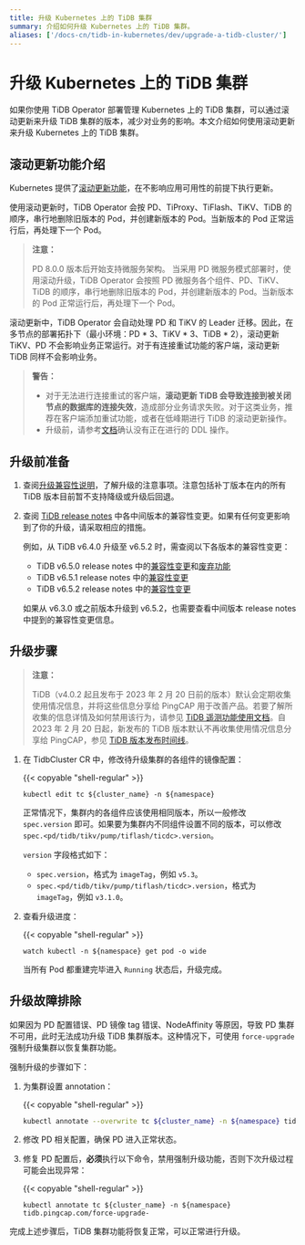 ```yaml
---
title: 升级 Kubernetes 上的 TiDB 集群
summary: 介绍如何升级 Kubernetes 上的 TiDB 集群。
aliases: ['/docs-cn/tidb-in-kubernetes/dev/upgrade-a-tidb-cluster/']
---
```


# 升级 Kubernetes 上的 TiDB 集群

如果你使用 TiDB Operator 部署管理 Kubernetes 上的 TiDB 集群，可以通过滚动更新来升级 TiDB 集群的版本，减少对业务的影响。本文介绍如何使用滚动更新来升级 Kubernetes 上的 TiDB 集群。

## 滚动更新功能介绍

Kubernetes 提供了[滚动更新功能](https://kubernetes.io/docs/tutorials/kubernetes-basics/update/update-intro/)，在不影响应用可用性的前提下执行更新。

使用滚动更新时，TiDB Operator 会按 PD、TiProxy、TiFlash、TiKV、TiDB 的顺序，串行地删除旧版本的 Pod，并创建新版本的 Pod。当新版本的 Pod 正常运行后，再处理下一个 Pod。

> **注意：**
>
> PD 8.0.0 版本后开始支持微服务架构。
> 当采用 PD 微服务模式部署时，使用滚动升级，TiDB Operator 会按照 PD 微服务各个组件、PD、TiKV、TiDB 的顺序，串行地删除旧版本的 Pod，并创建新版本的 Pod。当新版本的 Pod 正常运行后，再处理下一个 Pod。

滚动更新中，TiDB Operator 会自动处理 PD 和 TiKV 的 Leader 迁移。因此，在多节点的部署拓扑下（最小环境：PD \* 3、TiKV \* 3、TiDB \* 2），滚动更新 TiKV、PD 不会影响业务正常运行。对于有连接重试功能的客户端，滚动更新 TiDB 同样不会影响业务。

> **警告：**
>
> - 对于无法进行连接重试的客户端，**滚动更新 TiDB 会导致连接到被关闭节点的数据库的连接失效**，造成部分业务请求失败。对于这类业务，推荐在客户端添加重试功能，或者在低峰期进行 TiDB 的滚动更新操作。
> - 升级前，请参考[文档](https://docs.pingcap.com/zh/tidb/stable/sql-statement-admin-show-ddl)确认没有正在进行的 DDL 操作。

## 升级前准备

1. 查阅[升级兼容性说明](https://docs.pingcap.com/zh/tidb/dev/upgrade-tidb-using-tiup#1-升级兼容性说明)，了解升级的注意事项。注意包括补丁版本在内的所有 TiDB 版本目前暂不支持降级或升级后回退。
2. 查阅 [TiDB release notes](https://docs.pingcap.com/zh/tidb/dev/release-notes) 中各中间版本的兼容性变更。如果有任何变更影响到了你的升级，请采取相应的措施。

    例如，从 TiDB v6.4.0 升级至 v6.5.2 时，需查阅以下各版本的兼容性变更：

    - TiDB v6.5.0 release notes 中的[兼容性变更](https://docs.pingcap.com/zh/tidb/dev/release-6.5.0#兼容性变更)和[废弃功能](https://docs.pingcap.com/zh/tidb/dev/release-6.5.0#废弃功能)
    - TiDB v6.5.1 release notes 中的[兼容性变更](https://docs.pingcap.com/zh/tidb/dev/release-6.5.1#兼容性变更)
    - TiDB v6.5.2 release notes 中的[兼容性变更](https://docs.pingcap.com/zh/tidb/dev/release-6.5.2#兼容性变更)

    如果从 v6.3.0 或之前版本升级到 v6.5.2，也需要查看中间版本 release notes 中提到的兼容性变更信息。

## 升级步骤

> **注意：**
>
> TiDB（v4.0.2 起且发布于 2023 年 2 月 20 日前的版本）默认会定期收集使用情况信息，并将这些信息分享给 PingCAP 用于改善产品。若要了解所收集的信息详情及如何禁用该行为，请参见 [TiDB 遥测功能使用文档](https://docs.pingcap.com/zh/tidb/stable/telemetry)。自 2023 年 2 月 20 日起，新发布的 TiDB 版本默认不再收集使用情况信息分享给 PingCAP，参见 [TiDB 版本发布时间线](https://docs.pingcap.com/zh/tidb/stable/release-timeline)。

1. 在 TidbCluster CR 中，修改待升级集群的各组件的镜像配置：

    {{< copyable "shell-regular" >}}

    ```shell
    kubectl edit tc ${cluster_name} -n ${namespace}
    ```

    正常情况下，集群内的各组件应该使用相同版本，所以一般修改 `spec.version` 即可。如果要为集群内不同组件设置不同的版本，可以修改 `spec.<pd/tidb/tikv/pump/tiflash/ticdc>.version`。

    `version` 字段格式如下：

    - `spec.version`，格式为 `imageTag`，例如 `v5.3`。
    - `spec.<pd/tidb/tikv/pump/tiflash/ticdc>.version`，格式为 `imageTag`，例如 `v3.1.0`。

2. 查看升级进度：

    {{< copyable "shell-regular" >}}

    ```shell
    watch kubectl -n ${namespace} get pod -o wide
    ```

    当所有 Pod 都重建完毕进入 `Running` 状态后，升级完成。

## 升级故障排除

如果因为 PD 配置错误、PD 镜像 tag 错误、NodeAffinity 等原因，导致 PD 集群不可用，此时无法成功升级 TiDB 集群版本。这种情况下，可使用 `force-upgrade` 强制升级集群以恢复集群功能。

强制升级的步骤如下：

1. 为集群设置 annotation：

    {{< copyable "shell-regular" >}}

    ```bash
    kubectl annotate --overwrite tc ${cluster_name} -n ${namespace} tidb.pingcap.com/force-upgrade=true
    ```

2. 修改 PD 相关配置，确保 PD 进入正常状态。

3. 修复 PD 配置后，**必须**执行以下命令，禁用强制升级功能，否则下次升级过程可能会出现异常：

    {{< copyable "shell-regular" >}}

    ```shell
    kubectl annotate tc ${cluster_name} -n ${namespace} tidb.pingcap.com/force-upgrade-
    ```

完成上述步骤后，TiDB 集群功能将恢复正常，可以正常进行升级。
